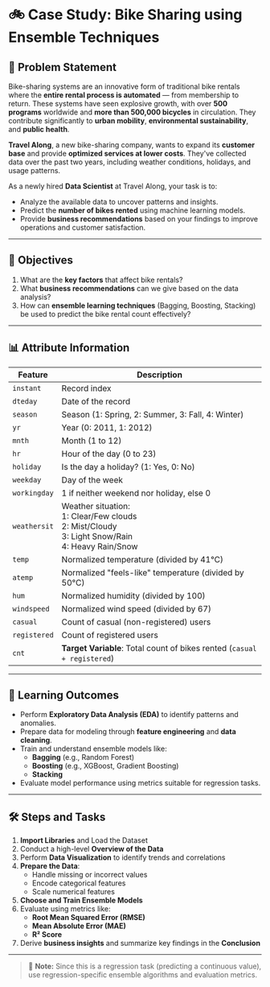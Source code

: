 # 🚲 Case Study: Bike Sharing using Ensemble Techniques

## 🧩 Problem Statement

Bike-sharing systems are an innovative form of traditional bike rentals where the **entire rental process is automated** — from membership to return. These systems have seen explosive growth, with over **500 programs** worldwide and **more than 500,000 bicycles** in circulation. They contribute significantly to **urban mobility**, **environmental sustainability**, and **public health**.

**Travel Along**, a new bike-sharing company, wants to expand its **customer base** and provide **optimized services at lower costs**. They've collected data over the past two years, including weather conditions, holidays, and usage patterns.

As a newly hired **Data Scientist** at Travel Along, your task is to:

- Analyze the available data to uncover patterns and insights.
- Predict the **number of bikes rented** using machine learning models.
- Provide **business recommendations** based on your findings to improve operations and customer satisfaction.

---

## 🎯 Objectives

1. What are the **key factors** that affect bike rentals?
2. What **business recommendations** can we give based on the data analysis?
3. How can **ensemble learning techniques** (Bagging, Boosting, Stacking) be used to predict the bike rental count effectively?

---

## 📊 Attribute Information

| Feature      | Description                                                                                             |
| ------------ | ------------------------------------------------------------------------------------------------------- |
| `instant`    | Record index                                                                                            |
| `dteday`     | Date of the record                                                                                      |
| `season`     | Season (1: Spring, 2: Summer, 3: Fall, 4: Winter)                                                       |
| `yr`         | Year (0: 2011, 1: 2012)                                                                                 |
| `mnth`       | Month (1 to 12)                                                                                         |
| `hr`         | Hour of the day (0 to 23)                                                                               |
| `holiday`    | Is the day a holiday? (1: Yes, 0: No)                                                                   |
| `weekday`    | Day of the week                                                                                         |
| `workingday` | 1 if neither weekend nor holiday, else 0                                                                |
| `weathersit` | Weather situation:<br>1: Clear/Few clouds<br>2: Mist/Cloudy<br>3: Light Snow/Rain<br>4: Heavy Rain/Snow |
| `temp`       | Normalized temperature (divided by 41°C)                                                                |
| `atemp`      | Normalized "feels-like" temperature (divided by 50°C)                                                   |
| `hum`        | Normalized humidity (divided by 100)                                                                    |
| `windspeed`  | Normalized wind speed (divided by 67)                                                                   |
| `casual`     | Count of casual (non-registered) users                                                                  |
| `registered` | Count of registered users                                                                               |
| `cnt`        | **Target Variable**: Total count of bikes rented (`casual + registered`)                                |

---

## 🧠 Learning Outcomes

- Perform **Exploratory Data Analysis (EDA)** to identify patterns and anomalies.
- Prepare data for modeling through **feature engineering** and **data cleaning**.
- Train and understand ensemble models like:
  - **Bagging** (e.g., Random Forest)
  - **Boosting** (e.g., XGBoost, Gradient Boosting)
  - **Stacking**
- Evaluate model performance using metrics suitable for regression tasks.

---

## 🛠️ Steps and Tasks

1. **Import Libraries** and Load the Dataset
2. Conduct a high-level **Overview of the Data**
3. Perform **Data Visualization** to identify trends and correlations
4. **Prepare the Data**:
   - Handle missing or incorrect values
   - Encode categorical features
   - Scale numerical features
5. **Choose and Train Ensemble Models**
6. Evaluate using metrics like:
   - **Root Mean Squared Error (RMSE)**
   - **Mean Absolute Error (MAE)**
   - **R² Score**
7. Derive **business insights** and summarize key findings in the **Conclusion**

---

> 📌 **Note:** Since this is a regression task (predicting a continuous value), use regression-specific ensemble algorithms and evaluation metrics.
